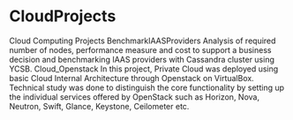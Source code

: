 # CloudProjects
Cloud Computing Projects 
BenchmarkIAASProviders
Analysis of required number of nodes, performance measure and cost to support a business decision and benchmarking IAAS providers with Cassandra cluster using YCSB.
Cloud_Openstack
In this project, Private Cloud was deployed using basic Cloud Internal Architecture through Openstack on VirtualBox. Technical study was done to distinguish the core functionality by setting up the individual services offered by OpenStack such as Horizon, Nova, Neutron, Swift, Glance, Keystone, Ceilometer etc. 
